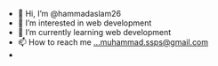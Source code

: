 - 👋 Hi, I’m @hammadaslam26
- 👀 I’m interested in web development
- 🌱 I’m currently learning web development
- 📫 How to reach me ...muhammad.ssps@gmail.com
- 

<!---
hammadaslam26/hammadaslam26 is a ✨ special ✨ repository because its `README.md` (this file) appears on your GitHub profile.
You can click the Preview link to take a look at your changes.
--->
